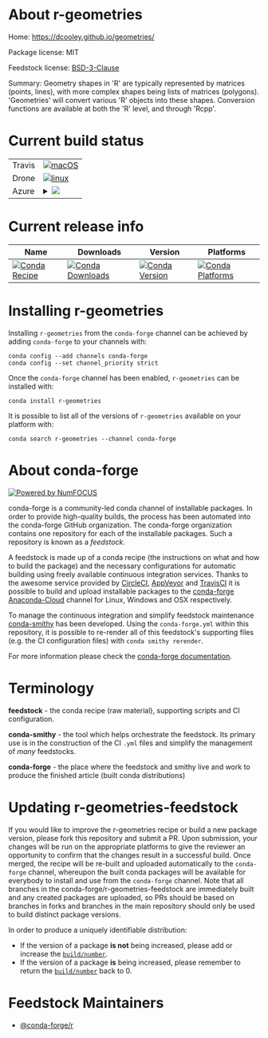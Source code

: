 About r-geometries
==================

Home: https://dcooley.github.io/geometries/

Package license: MIT

Feedstock license: [BSD-3-Clause](https://github.com/conda-forge/r-geometries-feedstock/blob/master/LICENSE.txt)

Summary: Geometry shapes in 'R' are typically represented by matrices (points, lines), with more complex shapes being lists of matrices (polygons). 'Geometries' will convert various 'R' objects into these shapes. Conversion functions are available at both the 'R' level, and through 'Rcpp'.

Current build status
====================


<table><tr>
    <td>Travis</td>
    <td>
      <a href="https://travis-ci.com/conda-forge/r-geometries-feedstock">
        <img alt="macOS" src="https://img.shields.io/travis/com/conda-forge/r-geometries-feedstock/master.svg?label=macOS">
      </a>
    </td>
  </tr><tr>
    <td>Drone</td>
    <td>
      <a href="https://cloud.drone.io/conda-forge/r-geometries-feedstock">
        <img alt="linux" src="https://img.shields.io/drone/build/conda-forge/r-geometries-feedstock/master.svg?label=Linux">
      </a>
    </td>
  </tr>
    
  <tr>
    <td>Azure</td>
    <td>
      <details>
        <summary>
          <a href="https://dev.azure.com/conda-forge/feedstock-builds/_build/latest?definitionId=10610&branchName=master">
            <img src="https://dev.azure.com/conda-forge/feedstock-builds/_apis/build/status/r-geometries-feedstock?branchName=master">
          </a>
        </summary>
        <table>
          <thead><tr><th>Variant</th><th>Status</th></tr></thead>
          <tbody><tr>
              <td>linux_64_r_base4.0</td>
              <td>
                <a href="https://dev.azure.com/conda-forge/feedstock-builds/_build/latest?definitionId=10610&branchName=master">
                  <img src="https://dev.azure.com/conda-forge/feedstock-builds/_apis/build/status/r-geometries-feedstock?branchName=master&jobName=linux&configuration=linux_64_r_base4.0" alt="variant">
                </a>
              </td>
            </tr><tr>
              <td>linux_64_r_base4.1</td>
              <td>
                <a href="https://dev.azure.com/conda-forge/feedstock-builds/_build/latest?definitionId=10610&branchName=master">
                  <img src="https://dev.azure.com/conda-forge/feedstock-builds/_apis/build/status/r-geometries-feedstock?branchName=master&jobName=linux&configuration=linux_64_r_base4.1" alt="variant">
                </a>
              </td>
            </tr><tr>
              <td>linux_aarch64_r_base4.0</td>
              <td>
                <a href="https://dev.azure.com/conda-forge/feedstock-builds/_build/latest?definitionId=10610&branchName=master">
                  <img src="https://dev.azure.com/conda-forge/feedstock-builds/_apis/build/status/r-geometries-feedstock?branchName=master&jobName=linux&configuration=linux_aarch64_r_base4.0" alt="variant">
                </a>
              </td>
            </tr><tr>
              <td>linux_aarch64_r_base4.1</td>
              <td>
                <a href="https://dev.azure.com/conda-forge/feedstock-builds/_build/latest?definitionId=10610&branchName=master">
                  <img src="https://dev.azure.com/conda-forge/feedstock-builds/_apis/build/status/r-geometries-feedstock?branchName=master&jobName=linux&configuration=linux_aarch64_r_base4.1" alt="variant">
                </a>
              </td>
            </tr><tr>
              <td>linux_ppc64le_r_base4.0</td>
              <td>
                <a href="https://dev.azure.com/conda-forge/feedstock-builds/_build/latest?definitionId=10610&branchName=master">
                  <img src="https://dev.azure.com/conda-forge/feedstock-builds/_apis/build/status/r-geometries-feedstock?branchName=master&jobName=linux&configuration=linux_ppc64le_r_base4.0" alt="variant">
                </a>
              </td>
            </tr><tr>
              <td>linux_ppc64le_r_base4.1</td>
              <td>
                <a href="https://dev.azure.com/conda-forge/feedstock-builds/_build/latest?definitionId=10610&branchName=master">
                  <img src="https://dev.azure.com/conda-forge/feedstock-builds/_apis/build/status/r-geometries-feedstock?branchName=master&jobName=linux&configuration=linux_ppc64le_r_base4.1" alt="variant">
                </a>
              </td>
            </tr><tr>
              <td>osx_64_r_base4.0</td>
              <td>
                <a href="https://dev.azure.com/conda-forge/feedstock-builds/_build/latest?definitionId=10610&branchName=master">
                  <img src="https://dev.azure.com/conda-forge/feedstock-builds/_apis/build/status/r-geometries-feedstock?branchName=master&jobName=osx&configuration=osx_64_r_base4.0" alt="variant">
                </a>
              </td>
            </tr><tr>
              <td>osx_64_r_base4.1</td>
              <td>
                <a href="https://dev.azure.com/conda-forge/feedstock-builds/_build/latest?definitionId=10610&branchName=master">
                  <img src="https://dev.azure.com/conda-forge/feedstock-builds/_apis/build/status/r-geometries-feedstock?branchName=master&jobName=osx&configuration=osx_64_r_base4.1" alt="variant">
                </a>
              </td>
            </tr><tr>
              <td>win_64_r_base4.0</td>
              <td>
                <a href="https://dev.azure.com/conda-forge/feedstock-builds/_build/latest?definitionId=10610&branchName=master">
                  <img src="https://dev.azure.com/conda-forge/feedstock-builds/_apis/build/status/r-geometries-feedstock?branchName=master&jobName=win&configuration=win_64_r_base4.0" alt="variant">
                </a>
              </td>
            </tr><tr>
              <td>win_64_r_base4.1</td>
              <td>
                <a href="https://dev.azure.com/conda-forge/feedstock-builds/_build/latest?definitionId=10610&branchName=master">
                  <img src="https://dev.azure.com/conda-forge/feedstock-builds/_apis/build/status/r-geometries-feedstock?branchName=master&jobName=win&configuration=win_64_r_base4.1" alt="variant">
                </a>
              </td>
            </tr>
          </tbody>
        </table>
      </details>
    </td>
  </tr>
</table>

Current release info
====================

| Name | Downloads | Version | Platforms |
| --- | --- | --- | --- |
| [![Conda Recipe](https://img.shields.io/badge/recipe-r--geometries-green.svg)](https://anaconda.org/conda-forge/r-geometries) | [![Conda Downloads](https://img.shields.io/conda/dn/conda-forge/r-geometries.svg)](https://anaconda.org/conda-forge/r-geometries) | [![Conda Version](https://img.shields.io/conda/vn/conda-forge/r-geometries.svg)](https://anaconda.org/conda-forge/r-geometries) | [![Conda Platforms](https://img.shields.io/conda/pn/conda-forge/r-geometries.svg)](https://anaconda.org/conda-forge/r-geometries) |

Installing r-geometries
=======================

Installing `r-geometries` from the `conda-forge` channel can be achieved by adding `conda-forge` to your channels with:

```
conda config --add channels conda-forge
conda config --set channel_priority strict
```

Once the `conda-forge` channel has been enabled, `r-geometries` can be installed with:

```
conda install r-geometries
```

It is possible to list all of the versions of `r-geometries` available on your platform with:

```
conda search r-geometries --channel conda-forge
```


About conda-forge
=================

[![Powered by NumFOCUS](https://img.shields.io/badge/powered%20by-NumFOCUS-orange.svg?style=flat&colorA=E1523D&colorB=007D8A)](http://numfocus.org)

conda-forge is a community-led conda channel of installable packages.
In order to provide high-quality builds, the process has been automated into the
conda-forge GitHub organization. The conda-forge organization contains one repository
for each of the installable packages. Such a repository is known as a *feedstock*.

A feedstock is made up of a conda recipe (the instructions on what and how to build
the package) and the necessary configurations for automatic building using freely
available continuous integration services. Thanks to the awesome service provided by
[CircleCI](https://circleci.com/), [AppVeyor](https://www.appveyor.com/)
and [TravisCI](https://travis-ci.com/) it is possible to build and upload installable
packages to the [conda-forge](https://anaconda.org/conda-forge)
[Anaconda-Cloud](https://anaconda.org/) channel for Linux, Windows and OSX respectively.

To manage the continuous integration and simplify feedstock maintenance
[conda-smithy](https://github.com/conda-forge/conda-smithy) has been developed.
Using the ``conda-forge.yml`` within this repository, it is possible to re-render all of
this feedstock's supporting files (e.g. the CI configuration files) with ``conda smithy rerender``.

For more information please check the [conda-forge documentation](https://conda-forge.org/docs/).

Terminology
===========

**feedstock** - the conda recipe (raw material), supporting scripts and CI configuration.

**conda-smithy** - the tool which helps orchestrate the feedstock.
                   Its primary use is in the construction of the CI ``.yml`` files
                   and simplify the management of *many* feedstocks.

**conda-forge** - the place where the feedstock and smithy live and work to
                  produce the finished article (built conda distributions)


Updating r-geometries-feedstock
===============================

If you would like to improve the r-geometries recipe or build a new
package version, please fork this repository and submit a PR. Upon submission,
your changes will be run on the appropriate platforms to give the reviewer an
opportunity to confirm that the changes result in a successful build. Once
merged, the recipe will be re-built and uploaded automatically to the
`conda-forge` channel, whereupon the built conda packages will be available for
everybody to install and use from the `conda-forge` channel.
Note that all branches in the conda-forge/r-geometries-feedstock are
immediately built and any created packages are uploaded, so PRs should be based
on branches in forks and branches in the main repository should only be used to
build distinct package versions.

In order to produce a uniquely identifiable distribution:
 * If the version of a package **is not** being increased, please add or increase
   the [``build/number``](https://docs.conda.io/projects/conda-build/en/latest/resources/define-metadata.html#build-number-and-string).
 * If the version of a package **is** being increased, please remember to return
   the [``build/number``](https://docs.conda.io/projects/conda-build/en/latest/resources/define-metadata.html#build-number-and-string)
   back to 0.

Feedstock Maintainers
=====================

* [@conda-forge/r](https://github.com/conda-forge/r/)


